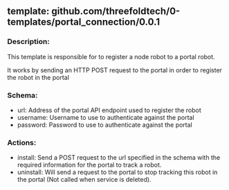## template: github.com/threefoldtech/0-templates/portal_connection/0.0.1

### Description:

This template is responsible for to register a node robot to a portal robot.

It works by sending an HTTP POST request to the portal in order to register the robot in the portal

### Schema:
- url: Address of the portal API endpoint used to register the robot
- username: Username to use to authenticate against the portal
- password: Password to use to authenticate against the portal

### Actions:
- install: Send a POST request to the url specified in the schema with the required information for the portal to track a robot.
- uninstall: Will send a request to the portal to stop tracking this robot in the portal (Not called when service is deleted).
